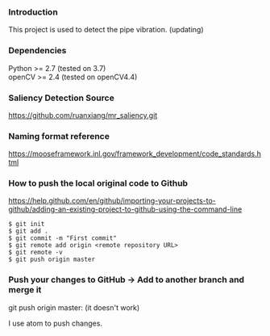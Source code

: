 ### Introduction
This project is used to detect the pipe vibration. (updating)

### Dependencies
Python >= 2.7 (tested on 3.7)  
openCV >= 2.4 (tested on openCV4.4)

### Saliency Detection Source
https://github.com/ruanxiang/mr_saliency.git

### Naming format reference
https://mooseframework.inl.gov/framework_development/code_standards.html

### How to push the local original code to Github
https://help.github.com/en/github/importing-your-projects-to-github/adding-an-existing-project-to-github-using-the-command-line

```
$ git init
$ git add .
$ git commit -m "First commit"
$ git remote add origin <remote repository URL>
$ git remote -v
$ git push origin master
```

### Push your changes to GitHub -> Add to another branch and merge it
git push  origin master:<BranchName> (it doesn't work)

I use atom to push changes.
